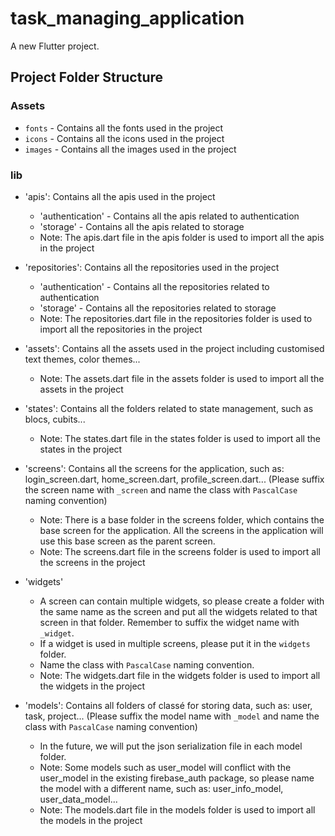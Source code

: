 # task_managing_application

A new Flutter project.

## Project Folder Structure

### Assets

- `fonts` - Contains all the fonts used in the project
- `icons` - Contains all the icons used in the project
- `images` - Contains all the images used in the project

### lib

- 'apis': Contains all the apis used in the project
  - 'authentication' - Contains all the apis related to authentication
  - 'storage' - Contains all the apis related to storage
  - Note: The apis.dart file in the apis folder is used to import all the apis in the project

- 'repositories': Contains all the repositories used in the project
  - 'authentication' - Contains all the repositories related to authentication
  - 'storage' - Contains all the repositories related to storage
  - Note: The repositories.dart file in the repositories folder is used to import all the repositories in the project

- 'assets': Contains all the assets used in the project including customised text themes, color themes...
  - Note: The assets.dart file in the assets folder is used to import all the assets in the project

- 'states': Contains all the folders related to state management, such as blocs, cubits...
  - Note: The states.dart file in the states folder is used to import all the states in the project

- 'screens': Contains all the screens for the application, such as: login_screen.dart, home_screen.dart, profile_screen.dart... (Please suffix the screen name with `_screen` and name the class with `PascalCase` naming convention)
  - Note: There is a base folder in the screens folder, which contains the base screen for the application. All the screens in the application will use this base screen as the parent screen.
  - Note: The screens.dart file in the screens folder is used to import all the screens in the project

- 'widgets'
  - A screen can contain multiple widgets, so please create a folder with the same name as the screen and put all the widgets related to that screen in that folder. Remember to suffix the widget name with `_widget`.
  - If a widget is used in multiple screens, please put it in the `widgets` folder.
  - Name the class with `PascalCase` naming convention.
  - Note: The widgets.dart file in the widgets folder is used to import all the widgets in the project

- 'models': Contains all folders of classé for storing data, such as: user, task, project... (Please suffix the model name with `_model` and name the class with `PascalCase` naming convention)
  - In the future, we will put the json serialization file in each model folder.
  - Note: Some models such as user_model will conflict with the user_model in the existing firebase_auth package, so please name the model with a different name, such as: user_info_model, user_data_model...
  - Note: The models.dart file in the models folder is used to import all the models in the project
